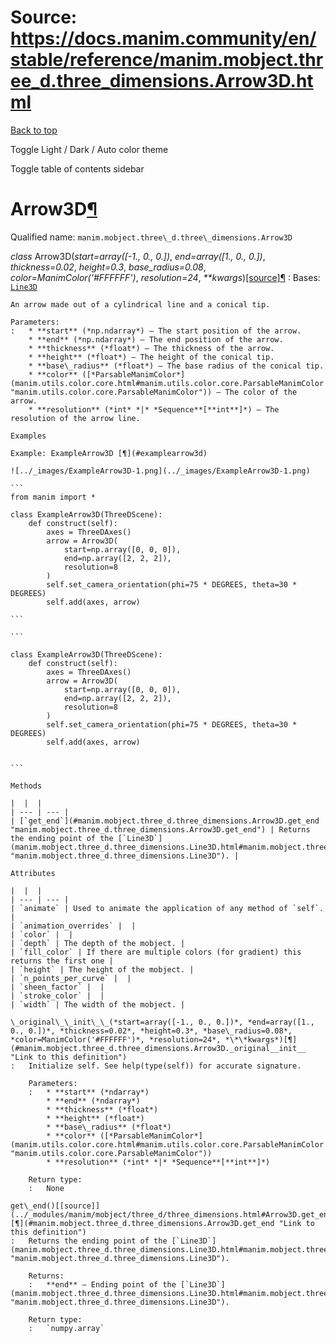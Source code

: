 # Source: https://docs.manim.community/en/stable/reference/manim.mobject.three_d.three_dimensions.Arrow3D.html

[Back to top](#)

Toggle Light / Dark / Auto color theme

Toggle table of contents sidebar

Arrow3D[¶](#arrow3d "Link to this heading")
===========================================

Qualified name: `manim.mobject.three\_d.three\_dimensions.Arrow3D`

*class* Arrow3D(*start=array([-1., 0., 0.])*, *end=array([1., 0., 0.])*, *thickness=0.02*, *height=0.3*, *base\_radius=0.08*, *color=ManimColor('#FFFFFF')*, *resolution=24*, *\*\*kwargs*)[[source]](../_modules/manim/mobject/three_d/three_dimensions.html#Arrow3D)[¶](#manim.mobject.three_d.three_dimensions.Arrow3D "Link to this definition")
:   Bases: [`Line3D`](manim.mobject.three_d.three_dimensions.Line3D.html#manim.mobject.three_d.three_dimensions.Line3D "manim.mobject.three_d.three_dimensions.Line3D")

    An arrow made out of a cylindrical line and a conical tip.

    Parameters:
    :   * **start** (*np.ndarray*) – The start position of the arrow.
        * **end** (*np.ndarray*) – The end position of the arrow.
        * **thickness** (*float*) – The thickness of the arrow.
        * **height** (*float*) – The height of the conical tip.
        * **base\_radius** (*float*) – The base radius of the conical tip.
        * **color** ([*ParsableManimColor*](manim.utils.color.core.html#manim.utils.color.core.ParsableManimColor "manim.utils.color.core.ParsableManimColor")) – The color of the arrow.
        * **resolution** (*int* *|* *Sequence**[**int**]*) – The resolution of the arrow line.

    Examples

    Example: ExampleArrow3D [¶](#examplearrow3d)

    ![../_images/ExampleArrow3D-1.png](../_images/ExampleArrow3D-1.png)

    ```
    from manim import *

    class ExampleArrow3D(ThreeDScene):
        def construct(self):
            axes = ThreeDAxes()
            arrow = Arrow3D(
                start=np.array([0, 0, 0]),
                end=np.array([2, 2, 2]),
                resolution=8
            )
            self.set_camera_orientation(phi=75 * DEGREES, theta=30 * DEGREES)
            self.add(axes, arrow)

    ```

    ```

    class ExampleArrow3D(ThreeDScene):
        def construct(self):
            axes = ThreeDAxes()
            arrow = Arrow3D(
                start=np.array([0, 0, 0]),
                end=np.array([2, 2, 2]),
                resolution=8
            )
            self.set_camera_orientation(phi=75 * DEGREES, theta=30 * DEGREES)
            self.add(axes, arrow)


    ```

    Methods

    |  |  |
    | --- | --- |
    | [`get_end`](#manim.mobject.three_d.three_dimensions.Arrow3D.get_end "manim.mobject.three_d.three_dimensions.Arrow3D.get_end") | Returns the ending point of the [`Line3D`](manim.mobject.three_d.three_dimensions.Line3D.html#manim.mobject.three_d.three_dimensions.Line3D "manim.mobject.three_d.three_dimensions.Line3D"). |

    Attributes

    |  |  |
    | --- | --- |
    | `animate` | Used to animate the application of any method of `self`. |
    | `animation_overrides` |  |
    | `color` |  |
    | `depth` | The depth of the mobject. |
    | `fill_color` | If there are multiple colors (for gradient) this returns the first one |
    | `height` | The height of the mobject. |
    | `n_points_per_curve` |  |
    | `sheen_factor` |  |
    | `stroke_color` |  |
    | `width` | The width of the mobject. |

    \_original\_\_init\_\_(*start=array([-1., 0., 0.])*, *end=array([1., 0., 0.])*, *thickness=0.02*, *height=0.3*, *base\_radius=0.08*, *color=ManimColor('#FFFFFF')*, *resolution=24*, *\*\*kwargs*)[¶](#manim.mobject.three_d.three_dimensions.Arrow3D._original__init__ "Link to this definition")
    :   Initialize self. See help(type(self)) for accurate signature.

        Parameters:
        :   * **start** (*ndarray*)
            * **end** (*ndarray*)
            * **thickness** (*float*)
            * **height** (*float*)
            * **base\_radius** (*float*)
            * **color** ([*ParsableManimColor*](manim.utils.color.core.html#manim.utils.color.core.ParsableManimColor "manim.utils.color.core.ParsableManimColor"))
            * **resolution** (*int* *|* *Sequence**[**int**]*)

        Return type:
        :   None

    get\_end()[[source]](../_modules/manim/mobject/three_d/three_dimensions.html#Arrow3D.get_end)[¶](#manim.mobject.three_d.three_dimensions.Arrow3D.get_end "Link to this definition")
    :   Returns the ending point of the [`Line3D`](manim.mobject.three_d.three_dimensions.Line3D.html#manim.mobject.three_d.three_dimensions.Line3D "manim.mobject.three_d.three_dimensions.Line3D").

        Returns:
        :   **end** – Ending point of the [`Line3D`](manim.mobject.three_d.three_dimensions.Line3D.html#manim.mobject.three_d.three_dimensions.Line3D "manim.mobject.three_d.three_dimensions.Line3D").

        Return type:
        :   `numpy.array`
